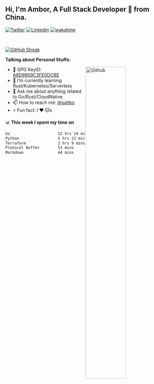 ## Hi, I'm Ambor, A Full Stack Developer 🚀 from China.

[![Twitter](https://img.shields.io/badge/-saltbo-1ca0f1?style=flat&logo=twitter&logoColor=white)](https://twitter.com/rdsaltbo)
[![Linkedin](https://img.shields.io/badge/-saltbo-blue?style=flat&logo=Linkedin&logoColor=white)](https://www.linkedin.com/in/saltbo/)
[![wakatime](https://wakatime.com/badge/user/f82b1c77-faab-48cd-aef5-a12c0aff104b.svg)](https://wakatime.com/@f82b1c77-faab-48cd-aef5-a12c0aff104b)

&nbsp;  

[![GitHub Streak](http://github-readme-streak-stats.herokuapp.com?user=saltbo&hide_border=true&date_format=M%20j%5B%2C%20Y%5D)](https://git.io/streak-stats)

**Talking about Personal Stuffs:**
<!-- Any image aligned to the right. Beware the width  -->
<img width="50%" align="right" alt="Github" src="https://raw.githubusercontent.com/saltbo/saltbo/master/images/git-header.svg" />

- 🤘 GPG KeyID: [A6D9859C3FE0DCBE](https://saltbo.cn/pgp_keys.asc)
- 🌱 I’m currently learning Rust/Kubernetes/Serverless
- 💬 Ask me about anything related to Go/Rust/CloudNative
- 📫 How to reach me: [@saltbo](https://t.me/saltbo)
- ⚡ Fun fact: I :heart: :cat:s


📊 **This week I spent my time on**
<!--START_SECTION:waka-->

```txt
Go                     12 hrs 24 mins  ████████████▓░░░░░░░░░░░░   50.26 %
Python                 5 hrs 21 mins   █████▒░░░░░░░░░░░░░░░░░░░   21.68 %
Terraform              2 hrs 9 mins    ██▒░░░░░░░░░░░░░░░░░░░░░░   08.74 %
Protocol Buffer        53 mins         █░░░░░░░░░░░░░░░░░░░░░░░░   03.63 %
Markdown               44 mins         ▓░░░░░░░░░░░░░░░░░░░░░░░░   03.01 %
```

<!--END_SECTION:waka-->
